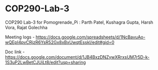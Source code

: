 # COP290-Lab-3
COP290 Lab-3 for Pomogrenade_Pi : Parth Patel, Kushagra Gupta, Harsh Vora, Rajat Golechha


Meeting logs -
https://docs.google.com/spreadsheets/d/1NcBavuAo-wQEpI4pvCRjzR6YsR52Gx8xBxUwqtEsskI/edit#gid=0

Doc link -
https://docs.google.com/document/d/1JB4BxzDNZywXRrxsUM7r5D-k-1S3uP2LwBetCJUiLt8/edit?usp=sharing
